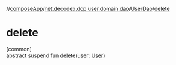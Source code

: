 //[composeApp](../../../index.md)/[net.decodex.dcp.user.domain.dao](../index.md)/[UserDao](index.md)/[delete](delete.md)

# delete

[common]\
abstract suspend fun [delete](delete.md)(user: [User](../../net.decodex.dcp.user.domain.entities/-user/index.md))
